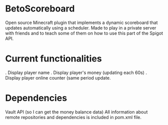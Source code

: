 # BetoScoreboard
Open source Minecraft plugin that implements a dynamic scoreboard that updates automatically using a scheduler. Made to play in a private server with friends and to teach some of them on how to use this part of the Spigot API.

# Current functionalities
. Display player name
. Display player's money (updating each 60s)
. Display player online counter (same period update.

# Dependencies
Vault API (so I can get the money balance data)
All information about remote repositories and dependencies is included in pom.xml file.
